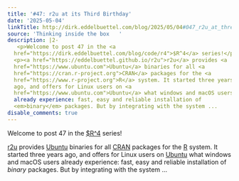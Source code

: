 ```yaml
---
title: '#47: r2u at its Third Birthday'
date: '2025-05-04'
linkTitle: http://dirk.eddelbuettel.com/blog/2025/05/04#047_r2u_at_three
source: 'Thinking inside the box   '
description: |2-
   <p>Welcome to post 47 in the <a
  href="https://dirk.eddelbuettel.com/blog/code/r4">$R^4</a> series!</p>
  <p><a href="https://eddelbuettel.github.io/r2u">r2u</a> provides <a
  href="https://www.ubuntu.com">Ubuntu</a> binaries for all <a
  href="https://cran.r-project.org">CRAN</a> packages for the <a
  href="https://www.r-project.org">R</a> system. It started three years
  ago, and offers for Linux users on <a
  href="https://www.ubuntu.com">Ubuntu</a> what windows and macOS users
  already experience: fast, easy and reliable installation of
  <em>binary</em> packages. But by integrating with the system ...
disable_comments: true
---
```

 <p>Welcome to post 47 in the <a
href="https://dirk.eddelbuettel.com/blog/code/r4">$R^4</a> series!</p>
<p><a href="https://eddelbuettel.github.io/r2u">r2u</a> provides <a
href="https://www.ubuntu.com">Ubuntu</a> binaries for all <a
href="https://cran.r-project.org">CRAN</a> packages for the <a
href="https://www.r-project.org">R</a> system. It started three years
ago, and offers for Linux users on <a
href="https://www.ubuntu.com">Ubuntu</a> what windows and macOS users
already experience: fast, easy and reliable installation of
<em>binary</em> packages. But by integrating with the system ...